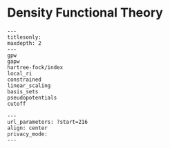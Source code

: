 # Density Functional Theory

```{toctree}
---
titlesonly:
maxdepth: 2
---
gpw
gapw
hartree-fock/index
local_ri
constrained
linear_scaling
basis_sets
pseudopotentials
cutoff
```

```{youtube} kYxOWYWxYcQ
---
url_parameters: ?start=216
align: center
privacy_mode:
---
```
